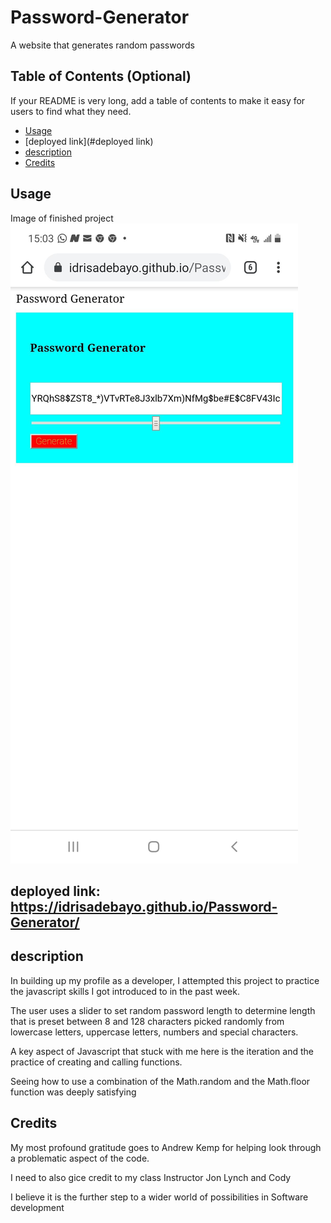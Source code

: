 # Password-Generator
A website that generates random passwords

## Table of Contents (Optional)

If your README is very long, add a table of contents to make it easy for users to find what they need.

* [Usage](#usage)
* [deployed link](#deployed link)
* [description](#description)
* [Credits](#credits)


## Usage 
Image of finished project
![image of deployed app](./assets/passwordgenerator.jpg)

## deployed link: https://idrisadebayo.github.io/Password-Generator/

## description
In building up my profile as a developer, I attempted this project to practice the javascript skills I got introduced to in the past week.

The user uses a slider to set random password length to determine length that is preset between  8 and 128 characters picked randomly from lowercase letters, uppercase letters, numbers and special characters.

A key aspect of Javascript that stuck with me here is the iteration and the practice of creating    and calling functions.

Seeing how to use a combination of the Math.random and the Math.floor function was deeply satisfying

## Credits
My most profound gratitude goes to Andrew Kemp for helping look through a problematic aspect of the code.

I need to also gice credit to my class Instructor Jon Lynch and Cody

I believe it is the further step to a wider world of possibilities in Software development


